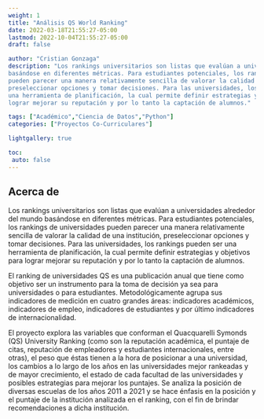 ```yaml
---
weight: 1
title: "Análisis QS World Ranking"
date: 2022-03-18T21:55:27-05:00
lastmod: 2022-10-04T21:55:27-05:00
draft: false

author: "Cristian Gonzaga"
description: "Los rankings universitarios son listas que evalúan a universidades alrededor del mundo 
basándose en diferentes métricas. Para estudiantes potenciales, los rankings de universidades 
pueden parecer una manera relativamente sencilla de valorar la calidad de una institución, 
preseleccionar opciones y tomar decisiones. Para las universidades, los rankings pueden ser 
una herramienta de planificación, la cual permite definir estrategias y objetivos para 
lograr mejorar su reputación y por lo tanto la captación de alumnos."

tags: ["Académico","Ciencia de Datos","Python"]
categories: ["Proyectos Co-Curriculares"]

lightgallery: true

toc:
 auto: false
---
```

<!--more-->

## Acerca de
Los rankings universitarios son listas que evalúan a universidades alrededor del mundo 
basándose en diferentes métricas. Para estudiantes potenciales, los rankings de universidades 
pueden parecer una manera relativamente sencilla de valorar la calidad de una institución, 
preseleccionar opciones y tomar decisiones. Para las universidades, los rankings pueden ser 
una herramienta de planificación, la cual permite definir estrategias y objetivos para 
lograr mejorar su reputación y por lo tanto la captación de alumnos.

El ranking de universidades QS es una publicación anual que tiene como objetivo ser un 
instrumento para la toma de decisión ya sea para universidades o para estudiantes. 
Metodológicamente agrupa sus indicadores de medición en cuatro grandes áreas: 
indicadores académicos, indicadores de empleo, indicadores de estudiantes y por último 
indicadores de internacionalidad.

El proyecto explora las variables que conforman el Quacquarelli Symonds (QS) University Ranking 
(como son la reputación académica, el puntaje de citas, reputación de empleadores y 
estudiantes internacionales, entre otras), el peso que éstas tienen a la hora de posicionar 
a una universidad, los cambios a lo largo de los años en las universidades mejor rankeadas 
y de mayor crecimiento, el estado de cada facultad de las universidades y posibles 
estrategias para mejorar los puntajes. Se analiza la posición de diversas escuelas de los 
años 2011 a 2021 y se hace énfasis en la posición y el puntaje de la institución analizada en
el ranking, con el fin de brindar recomendaciones a dicha institución.